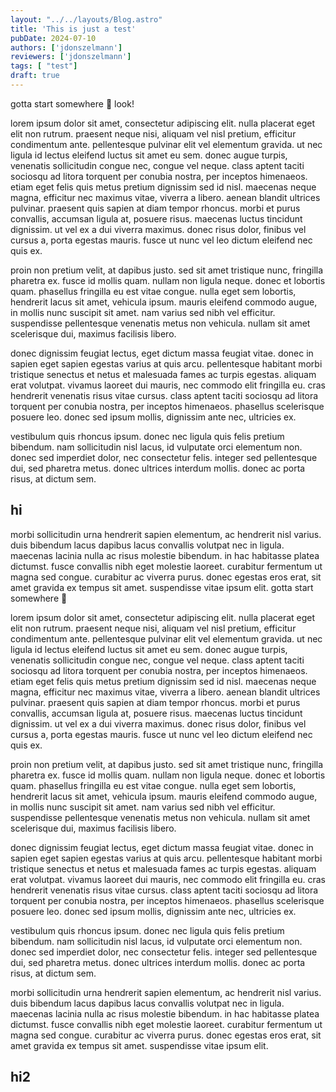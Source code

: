 ```yaml
---
layout: "../../layouts/Blog.astro"
title: 'This is just a test'
pubDate: 2024-07-10
authors: ['jdonszelmann']
reviewers: ['jdonszelmann']
tags: [ "test"]
draft: true
---
```


gotta start somewhere :shrug:
look!

lorem ipsum dolor sit amet, consectetur adipiscing elit. nulla placerat eget elit non rutrum. praesent neque nisi, aliquam vel nisl pretium, efficitur condimentum ante. pellentesque pulvinar elit vel elementum gravida. ut nec ligula id lectus eleifend luctus sit amet eu sem. donec augue turpis, venenatis sollicitudin congue nec, congue vel neque. class aptent taciti sociosqu ad litora torquent per conubia nostra, per inceptos himenaeos. etiam eget felis quis metus pretium dignissim sed id nisl. maecenas neque magna, efficitur nec maximus vitae, viverra a libero. aenean blandit ultrices pulvinar. praesent quis sapien at diam tempor rhoncus. morbi et purus convallis, accumsan ligula at, posuere risus. maecenas luctus tincidunt dignissim. ut vel ex a dui viverra maximus. donec risus dolor, finibus vel cursus a, porta egestas mauris. fusce ut nunc vel leo dictum eleifend nec quis ex.

proin non pretium velit, at dapibus justo. sed sit amet tristique nunc, fringilla pharetra ex. fusce id mollis quam. nullam non ligula neque. donec et lobortis quam. phasellus fringilla eu est vitae congue. nulla eget sem lobortis, hendrerit lacus sit amet, vehicula ipsum. mauris eleifend commodo augue, in mollis nunc suscipit sit amet. nam varius sed nibh vel efficitur. suspendisse pellentesque venenatis metus non vehicula. nullam sit amet scelerisque dui, maximus facilisis libero.

donec dignissim feugiat lectus, eget dictum massa feugiat vitae. donec in sapien eget sapien egestas varius at quis arcu. pellentesque habitant morbi tristique senectus et netus et malesuada fames ac turpis egestas. aliquam erat volutpat. vivamus laoreet dui mauris, nec commodo elit fringilla eu. cras hendrerit venenatis risus vitae cursus. class aptent taciti sociosqu ad litora torquent per conubia nostra, per inceptos himenaeos. phasellus scelerisque posuere leo. donec sed ipsum mollis, dignissim ante nec, ultricies ex.

vestibulum quis rhoncus ipsum. donec nec ligula quis felis pretium bibendum. nam sollicitudin nisl lacus, id vulputate orci elementum non. donec sed imperdiet dolor, nec consectetur felis. integer sed pellentesque dui, sed pharetra metus. donec ultrices interdum mollis. donec ac porta risus, at dictum sem.

## hi

morbi sollicitudin urna hendrerit sapien elementum, ac hendrerit nisl varius. duis bibendum lacus dapibus lacus convallis volutpat nec in ligula. maecenas lacinia nulla ac risus molestie bibendum. in hac habitasse platea dictumst. fusce convallis nibh eget molestie laoreet. curabitur fermentum ut magna sed congue. curabitur ac viverra purus. donec egestas eros erat, sit amet gravida ex tempus sit amet. suspendisse vitae ipsum elit. 
gotta start somewhere :shrug:

lorem ipsum dolor sit amet, consectetur adipiscing elit. nulla placerat eget elit non rutrum. praesent neque nisi, aliquam vel nisl pretium, efficitur condimentum ante. pellentesque pulvinar elit vel elementum gravida. ut nec ligula id lectus eleifend luctus sit amet eu sem. donec augue turpis, venenatis sollicitudin congue nec, congue vel neque. class aptent taciti sociosqu ad litora torquent per conubia nostra, per inceptos himenaeos. etiam eget felis quis metus pretium dignissim sed id nisl. maecenas neque magna, efficitur nec maximus vitae, viverra a libero. aenean blandit ultrices pulvinar. praesent quis sapien at diam tempor rhoncus. morbi et purus convallis, accumsan ligula at, posuere risus. maecenas luctus tincidunt dignissim. ut vel ex a dui viverra maximus. donec risus dolor, finibus vel cursus a, porta egestas mauris. fusce ut nunc vel leo dictum eleifend nec quis ex.

proin non pretium velit, at dapibus justo. sed sit amet tristique nunc, fringilla pharetra ex. fusce id mollis quam. nullam non ligula neque. donec et lobortis quam. phasellus fringilla eu est vitae congue. nulla eget sem lobortis, hendrerit lacus sit amet, vehicula ipsum. mauris eleifend commodo augue, in mollis nunc suscipit sit amet. nam varius sed nibh vel efficitur. suspendisse pellentesque venenatis metus non vehicula. nullam sit amet scelerisque dui, maximus facilisis libero.

donec dignissim feugiat lectus, eget dictum massa feugiat vitae. donec in sapien eget sapien egestas varius at quis arcu. pellentesque habitant morbi tristique senectus et netus et malesuada fames ac turpis egestas. aliquam erat volutpat. vivamus laoreet dui mauris, nec commodo elit fringilla eu. cras hendrerit venenatis risus vitae cursus. class aptent taciti sociosqu ad litora torquent per conubia nostra, per inceptos himenaeos. phasellus scelerisque posuere leo. donec sed ipsum mollis, dignissim ante nec, ultricies ex.

vestibulum quis rhoncus ipsum. donec nec ligula quis felis pretium bibendum. nam sollicitudin nisl lacus, id vulputate orci elementum non. donec sed imperdiet dolor, nec consectetur felis. integer sed pellentesque dui, sed pharetra metus. donec ultrices interdum mollis. donec ac porta risus, at dictum sem.

morbi sollicitudin urna hendrerit sapien elementum, ac hendrerit nisl varius. duis bibendum lacus dapibus lacus convallis volutpat nec in ligula. maecenas lacinia nulla ac risus molestie bibendum. in hac habitasse platea dictumst. fusce convallis nibh eget molestie laoreet. curabitur fermentum ut magna sed congue. curabitur ac viverra purus. donec egestas eros erat, sit amet gravida ex tempus sit amet. suspendisse vitae ipsum elit. 



## hi2
